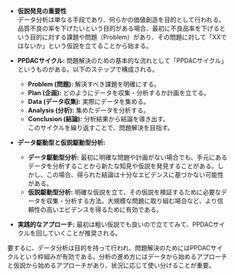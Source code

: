 - **仮説発見の重要性**  
  データ分析は単なる手段であり、何らかの価値創造を目的として行われる。品質不良の率を下げたいという目的がある場合、最初に不良品率を下げるという目的に対する課題や問題（Problem）があり、その問題に対して「XXではないか」という仮説を立てることから始まる。
  
- **PPDACサイクル:** 問題解決のための基本的な流れとして「PPDACサイクル」というものがある。以下のステップで構成される。  
    - **Problem (問題):** 解決すべき課題を明確にする。  
    - **Plan (企画):** どのようにデータを収集・分析するか計画を立てる。  
    - **Data (データ収集):** 実際にデータを集める。  
    - **Analysis (分析):** 集めたデータを分析する。  
    - **Conclusion (結論):** 分析結果から結論を導き出す。  
    このサイクルを繰り返すことで、問題解決を目指す。

- **データ駆動型と仮説駆動型分析:**  
    - **データ駆動型分析:** 最初に明確な問題や計画がない場合でも、手元にあるデータを分析することから新たな知見や仮説を発見することがある。しかし、この場合、得られた結論は十分なエビデンスに基づかない可能性がある。  
    - **仮説駆動型分析:** 明確な仮説を立て、その仮説を検証するために必要なデータを収集・分析する方法。大規模な問題に取り組む場合など、より信頼性の高いエビデンスを得るために有効である。  

- **実践的なアプローチ:** 最初は粗い仮説でも良いので立ててみて、PPDACサイクルを回していくことが推奨される。  

要するに、データ分析は目的を持って行われ、問題解決のためにはPPDACサイクルという枠組みが有効である。分析の進め方にはデータから始めるアプローチと仮説から始めるアプローチがあり、状況に応じて使い分けることが重要。
